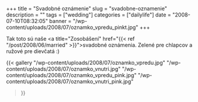 +++
title = "Svadobné oznámenie"
slug = "svadobne-oznamenie"
description = ""
tags = ["wedding"]
categories = ["dailylife"]
date = "2008-07-10T08:32:05"
banner = "/wp-content/uploads/2008/07/oznamko_vpredu_pinkt.jpg"
+++

Tak toto sú naše <a title="Zosobášení"
href="{{< ref "/post/2008/06/married" >}}">svadobné</a> oznámenia. Zelené
pre chlapcov a ružové pre dievčatá :)

{{< gallery
    "/wp-content/uploads/2008/07/oznamko_vpredu.jpg"
    "/wp-content/uploads/2008/07/oznamko_vnutri.jpg"
    "/wp-content/uploads/2008/07/oznamko_vpredu_pink.jpg"
    "/wp-content/uploads/2008/07/oznamko_vnutri_pink.jpg"
>}}
